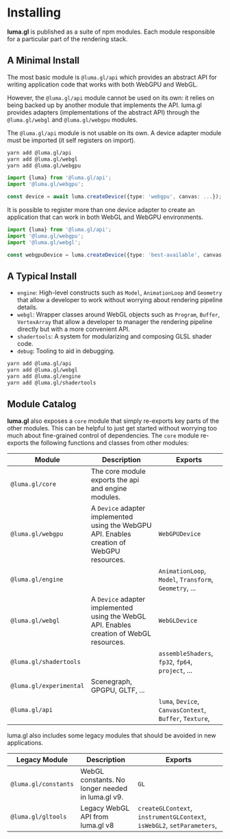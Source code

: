 # Installing

**luma.gl** is published as a suite of npm modules. Each module responsible for a particular part of the rendering stack.

## A Minimal Install

The most basic module is `@luma.gl/api` which provides an abstract API for writing application code
that works with both WebGPU and WebGL.

However, the `@luma.gl/api` module cannot be used on its own: it relies on being backed up by another module
that implements the API. luma.gl provides adapters (implementations of the abstract API)
through the `@luma.gl/webgl` and `@luma.gl/webgpu` modules.

The `@luma.gl/api` module is not usable on its own. A device adapter module must
be imported (it self registers on import).

```bash
yarn add @luma.gl/api
yarn add @luma.gl/webgl
yarn add @luma.gl/webgpu
```

```typescript
import {luma} from '@luma.gl/api';
import '@luma.gl/webgpu';

const device = await luma.createDevice({type: 'webgpu', canvas: ...});
```

It is possible to register more than one device adapter to create an application
that can work in both WebGL and WebGPU environments.

```typescript
import {luma} from '@luma.gl/api';
import '@luma.gl/webgpu';
import '@luma.gl/webgl';

const webgpuDevice = luma.createDevice({type: 'best-available', canvas: ...});
```

## A Typical Install

- `engine`: High-level constructs such as `Model`, `AnimationLoop` and `Geometry` that allow a developer to work without worrying about rendering pipeline details.
- `webgl`: Wrapper classes around WebGL objects such as `Program`, `Buffer`, `VertexArray` that allow a developer to manager the rendering pipeline directly but with a more convenient API.
- `shadertools`: A system for modularizing and composing GLSL shader code.
- `debug`: Tooling to aid in debugging.


```bash
yarn add @luma.gl/api
yarn add @luma.gl/webgl
yarn add @luma.gl/engine
yarn add @luma.gl/shadertools
```

## Module Catalog

**luma.gl** also exposes a `core` module that simply re-exports key parts of the other modules. This can be helpful to just get started without worrying too much about fine-grained control of dependencies. The `core` module re-exports the following functions and classes from other modules:

| Module                  | Description                                                                                | Exports                                                 |
| ----------------------- | ------------------------------------------------------------------------------------------ | ------------------------------------------------------- |
| `@luma.gl/core`         | The core module exports the api and engine modules.                                        |                                                         |
| `@luma.gl/webgpu`       | A `Device` adapter implemented using the WebGPU API. Enables creation of WebGPU resources. | `WebGPUDevice`                                          |
| `@luma.gl/engine`       |                                                                                            | `AnimationLoop`, `Model`, `Transform`, `Geometry`, ...  |
| `@luma.gl/webgl`        | A `Device` adapter implemented using the WebGL API. Enables creation of WebGL resources.   | `WebGLDevice`                                           |
| `@luma.gl/shadertools`  |                                                                                            | `assembleShaders`, `fp32`, `fp64`, `project`, ...       |
| `@luma.gl/experimental` | Scenegraph, GPGPU, GLTF, ...                                                               |                                                         |
| `@luma.gl/api`          |                                                                                            | `luma`, `Device`, `CanvasContext`, `Buffer`, `Texture`, |

luma.gl also includes some legacy modules that should be avoided in new applications.

| Legacy Module        | Description                                      | Exports                                                                |
| -------------------- | ------------------------------------------------ | ---------------------------------------------------------------------- |
| `@luma.gl/constants` | WebGL constants. No longer needed in luma.gl v9. | `GL`                                                                   |
| `@luma.gl/gltools`   | Legacy WebGL API from luma.gl v8                 | `createGLContext`, `instrumentGLContext`, `isWebGL2`, `setParameters`, |
